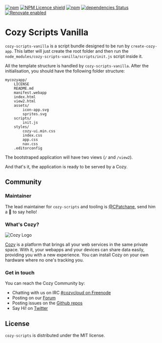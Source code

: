 [![npm](https://img.shields.io/npm/v/cozy-scripts-vanilla.svg)](https://www.npmjs.com/package/cozy-scripts-vanilla)
[![NPM Licence shield](https://img.shields.io/npm/l/cozy-scripts-vanilla.svg)](https://github.com/CPatchane/cozy-scripts-vanilla/tree/master/packages/cozy-scripts-vanilla/LICENSE)
[![npm](https://img.shields.io/npm/dm/cozy-scripts-vanilla.svg)]()
[![dependencies Status](https://david-dm.org/cpatchane/create-cozy-app/status.svg?path=packages/cozy-scripts-vanilla)](https://david-dm.org/cpatchane/create-cozy-app?path=packages/cozy-scripts-vanilla)
[![Renovate enabled](https://img.shields.io/badge/renovate-enabled-brightgreen.svg)](https://renovateapp.com/)

# Cozy Scripts Vanilla

`cozy-scripts-vanilla` is a script bundle designed to be run by `create-cozy-app`. This latter will just create the root folder and then run the `node_modules/cozy-scripts-vanilla/scripts/init.js` script inside it.

All the template structure is handled by `cozy-scripts-vanilla`. After the initialisation, you should have the following folder structure:

```
mycozyapp/
    LICENSE
    README.md
    manifest.webapp
    index.html
    view2.html
    assets/
        icon-app.svg
        sprites.svg
    scripts/
        init.js
    styles/
        cozy-ui.min.css
        index.css
        app.css
        nav.css
    .editorconfig
```

The bootstraped application will have two views (`/` and `/view2`).

And that's it, the application is ready to be served by a Cozy.

## Community

### Maintainer

The lead maintainer for `cozy-scripts` and tooling is [@CPatchane](https://github.com/CPatchane), send him a :beers: to say hello!

### What's Cozy?

![Cozy Logo](https://cdn.rawgit.com/cozy/cozy-guidelines/master/templates/cozy_logo_small.svg)

[Cozy] is a platform that brings all your web services in the same private space.  With it, your webapps and your devices can share data easily, providing you with a new experience. You can install Cozy on your own hardware where no one's tracking you.

### Get in touch

You can reach the Cozy Community by:

- Chatting with us on IRC [#cozycloud on Freenode][freenode]
- Posting on our [Forum][forum]
- Posting issues on the [Github repos][github]
- Say Hi! on [Twitter][twitter]


## License

`cozy-scripts` is distributed under the MIT license.


[cozy]: https://cozy.io "Cozy Cloud"
[freenode]: http://webchat.freenode.net/?randomnick=1&channels=%23cozycloud&uio=d4
[forum]: https://forum.cozy.io/
[github]: https://github.com/cozy/
[twitter]: https://twitter.com/cozycloud
